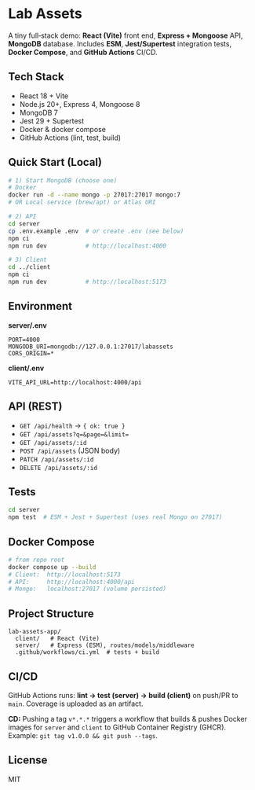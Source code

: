 # Lab Assets

A tiny full‑stack demo: **React (Vite)** front end, **Express + Mongoose** API, **MongoDB** database. Includes **ESM**, **Jest/Supertest** integration tests, **Docker Compose**, and **GitHub Actions** CI/CD.

## Tech Stack

* React 18 + Vite
* Node.js 20+, Express 4, Mongoose 8
* MongoDB 7
* Jest 29 + Supertest
* Docker & docker compose
* GitHub Actions (lint, test, build)

## Quick Start (Local)

```bash
# 1) Start MongoDB (choose one)
# Docker
docker run -d --name mongo -p 27017:27017 mongo:7
# OR Local service (brew/apt) or Atlas URI

# 2) API
cd server
cp .env.example .env  # or create .env (see below)
npm ci
npm run dev           # http://localhost:4000

# 3) Client
cd ../client
npm ci
npm run dev           # http://localhost:5173
```

## Environment

**server/.env**

```
PORT=4000
MONGODB_URI=mongodb://127.0.0.1:27017/labassets
CORS_ORIGIN=*
```

**client/.env**

```
VITE_API_URL=http://localhost:4000/api
```

## API (REST)

* `GET /api/health` → `{ ok: true }`
* `GET /api/assets?q=&page=&limit=`
* `GET /api/assets/:id`
* `POST /api/assets` (JSON body)
* `PATCH /api/assets/:id`
* `DELETE /api/assets/:id`

## Tests

```bash
cd server
npm test  # ESM + Jest + Supertest (uses real Mongo on 27017)
```

## Docker Compose

```bash
# from repo root
docker compose up --build
# Client:  http://localhost:5173
# API:     http://localhost:4000/api
# Mongo:   localhost:27017 (volume persisted)
```

## Project Structure

```
lab-assets-app/
  client/   # React (Vite)
  server/   # Express (ESM), routes/models/middleware
  .github/workflows/ci.yml  # tests + build
```

## CI/CD

GitHub Actions runs: **lint → test (server) → build (client)** on push/PR to `main`. Coverage is uploaded as an artifact.

**CD:** Pushing a tag `v*.*.*` triggers a workflow that builds & pushes Docker images for `server` and `client` to GitHub Container Registry (GHCR). Example: `git tag v1.0.0 && git push --tags`.

## License

MIT
